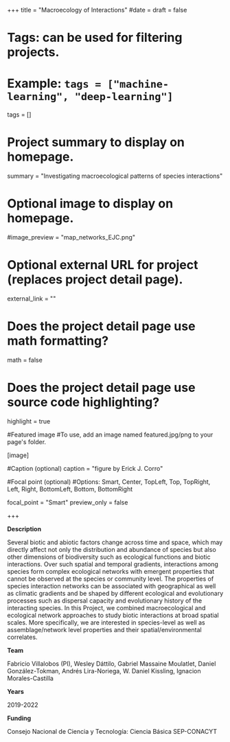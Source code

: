 +++
title = "Macroecology of Interactions"
#date = 
draft = false
  
# Tags: can be used for filtering projects.
# Example: `tags = ["machine-learning", "deep-learning"]`
tags = []
  
# Project summary to display on homepage.
summary = "Investigating macroecological patterns of species interactions"
  
# Optional image to display on homepage.
#image_preview = "map_networks_EJC.png"
  
# Optional external URL for project (replaces project detail page).
external_link = ""
  
# Does the project detail page use math formatting?
math = false
  
# Does the project detail page use source code highlighting?
highlight = true

#Featured image
#To use, add an image named featured.jpg/png to your page's folder.

[image]

#Caption (optional)
caption = "figure by Erick J. Corro"

#Focal point (optional)
#Options: Smart, Center, TopLeft, Top, TopRight, Left, Right, BottomLeft, Bottom, BottomRight

focal_point = "Smart"
preview_only = false 


+++

**Description**

Several biotic and abiotic factors change across time and space, which may directly affect not only the distribution and abundance of species but also other dimensions of biodiversity such as ecological functions and biotic interactions. Over such spatial and temporal gradients, interactions among species form complex ecological networks with emergent properties that cannot be observed at the species or community level. The properties of species interaction networks can be associated with geographical as well as climatic gradients and be shaped by different ecological and evolutionary processes such as dispersal capacity and evolutionary history of the interacting species. In this Project, we combined macroecological and ecological network approaches to study biotic interactions at broad spatial scales. More specifically, we are interested in species-level as well as assemblage/network level properties and their spatial/environmental correlates. 

**Team**

Fabricio Villalobos (PI), Wesley Dáttilo, Gabriel Massaine Moulatlet, Daniel González-Tokman, Andrés Lira-Noriega, W. Daniel Kissling, Ignacion Morales-Castilla

**Years**

2019-2022

**Funding**

Consejo Nacional de Ciencia y Tecnología: Ciencia Básica SEP-CONACYT
